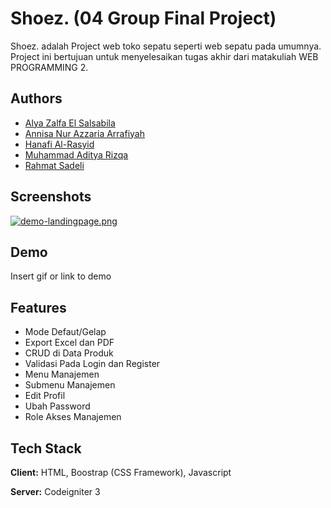 
# Shoez. (04 Group Final Project)

Shoez. adalah Project web toko sepatu seperti web sepatu pada umumnya. Project ini bertujuan untuk menyelesaikan tugas akhir dari matakuliah WEB PROGRAMMING 2.



## Authors

- [Alya Zalfa El Salsabila](https://www.github.com/AlyaKagerou)
- [Annisa Nur Azzaria Arrafiyah](https://github.com/annisaazz29)
- [Hanafi Al-Rasyid](https://github.com/HanafiAlRasyid)
- [Muhammad Aditya Rizqa](https://github.com/Zianesa)
- [Rahmat Sadeli]()


## Screenshots

[![demo-landingpage.png](https://i.postimg.cc/sfZSYZmv/demo-landingpage.png)](https://postimg.cc/s1svyxtr)


## Demo

Insert gif or link to demo


## Features

- Mode Defaut/Gelap
- Export Excel dan PDF
- CRUD di Data Produk
- Validasi Pada Login dan Register 
- Menu Manajemen
- Submenu Manajemen
- Edit Profil
- Ubah Password
- Role Akses Manajemen


## Tech Stack

**Client:** HTML, Boostrap (CSS Framework), Javascript

**Server:** Codeigniter 3

